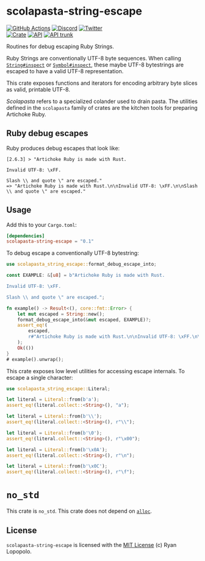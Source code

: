 # scolapasta-string-escape

[![GitHub Actions](https://github.com/artichoke/artichoke/workflows/CI/badge.svg)](https://github.com/artichoke/artichoke/actions)
[![Discord](https://img.shields.io/discord/607683947496734760)](https://discord.gg/QCe2tp2)
[![Twitter](https://img.shields.io/twitter/follow/artichokeruby?label=Follow&style=social)](https://twitter.com/artichokeruby)
<br>
[![Crate](https://img.shields.io/crates/v/scolapasta-string-escape.svg)](https://crates.io/crates/scolapasta-string-escape)
[![API](https://docs.rs/scolapasta-string-escape/badge.svg)](https://docs.rs/scolapasta-string-escape)
[![API trunk](https://img.shields.io/badge/docs-trunk-blue.svg)](https://artichoke.github.io/artichoke/scolapasta_string_escape/)

Routines for debug escaping Ruby Strings.

Ruby Strings are conventionally UTF-8 byte sequences. When calling
[`String#inspect`] or [`Symbol#inspect`], these maybe UTF-8 bytestrings are
escaped to have a valid UTF-8 representation.

This crate exposes functions and iterators for encoding arbitrary byte slices as
valid, printable UTF-8.

_Scolapasta_ refers to a specialized colander used to drain pasta. The utilities
defined in the `scolapasta` family of crates are the kitchen tools for preparing
Artichoke Ruby.

## Ruby debug escapes

Ruby produces debug escapes that look like:

```console
[2.6.3] > "Artichoke Ruby is made with Rust.

Invalid UTF-8: \xFF.

Slash \\ and quote \" are escaped."
=> "Artichoke Ruby is made with Rust.\n\nInvalid UTF-8: \xFF.\n\nSlash \\ and quote \" are escaped."
```

## Usage

Add this to your `Cargo.toml`:

```toml
[dependencies]
scolapasta-string-escape = "0.1"
```

To debug escape a conventionally UTF-8 bytestring:

```rust
use scolapasta_string_escape::format_debug_escape_into;

const EXAMPLE: &[u8] = b"Artichoke Ruby is made with Rust.

Invalid UTF-8: \xFF.

Slash \\ and quote \" are escaped.";

fn example() -> Result<(), core::fmt::Error> {
    let mut escaped = String::new();
    format_debug_escape_into(&mut escaped, EXAMPLE)?;
    assert_eq!(
        escaped,
        r#"Artichoke Ruby is made with Rust.\n\nInvalid UTF-8: \xFF.\n\nSlash \\ and quote \" are escaped."#,
    );
    Ok(())
}
# example().unwrap();
```

This crate exposes low level utilities for accessing escape internals. To escape
a single character:

```rust
use scolapasta_string_escape::Literal;

let literal = Literal::from(b'a');
assert_eq!(literal.collect::<String>(), "a");

let literal = Literal::from(b'\\');
assert_eq!(literal.collect::<String>(), r"\\");

let literal = Literal::from(b'\0');
assert_eq!(literal.collect::<String>(), r"\x00");

let literal = Literal::from(b'\x0A');
assert_eq!(literal.collect::<String>(), r"\n");

let literal = Literal::from(b'\x0C');
assert_eq!(literal.collect::<String>(), r"\f");
```

# `no_std`

This crate is `no_std`. This crate does not depend on [`alloc`].

## License

`scolapasta-string-escape` is licensed with the [MIT License](../LICENSE) (c)
Ryan Lopopolo.

[`string#inspect`]: https://ruby-doc.org/core-2.6.3/String.html#method-i-inspect
[`symbol#inspect`]: https://ruby-doc.org/core-2.6.3/Symbol.html#method-i-inspect
[`alloc`]: https://doc.rust-lang.org/alloc/
